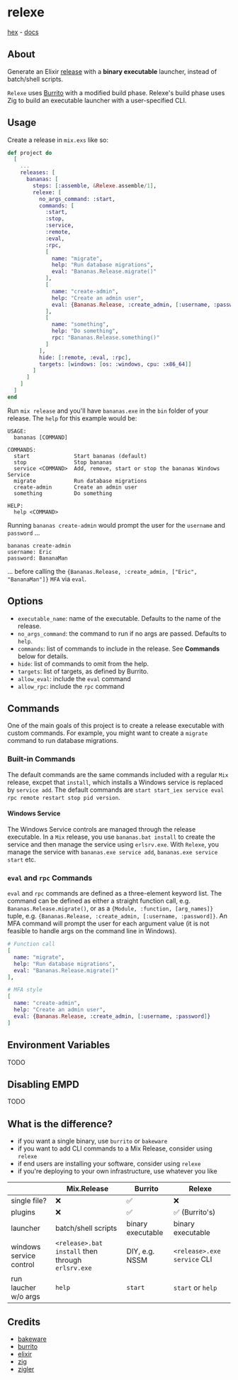 # relexe

[hex](https://hex.pm/packages/relexe) - [docs](https://hexdocs.pm/relexe)

## About
<!-- MDOC !-->

Generate an Elixir [release](https://hexdocs.pm/mix/Mix.Tasks.Release.html) with a **binary executable** launcher, instead of batch/shell scripts.

`Relexe` uses [Burrito](https://github.com/burrito-elixir/burrito) with a modified build phase.  Relexe's build phase uses Zig to build an executable launcher with a user-specified CLI.

## Usage

Create a release in `mix.exs` like so:

```elixir
def project do
  [
    ...
    releases: [
      bananas: [
        steps: [:assemble, &Relexe.assemble/1],
        relexe: [
          no_args_command: :start,
          commands: [
            :start,
            :stop,
            :service,
            :remote,
            :eval,
            :rpc,
            [
              name: "migrate",
              help: "Run database migrations",
              eval: "Bananas.Release.migrate()"
            ],
            [
              name: "create-admin",
              help: "Create an admin user",
              eval: {Bananas.Release, :create_admin, [:username, :password]}
            ],
            [
              name: "something",
              help: "Do something",
              rpc: "Bananas.Release.something()"
            ]
          ],
          hide: [:remote, :eval, :rpc],
          targets: [windows: [os: :windows, cpu: :x86_64]]
        ]
      ]
    ]
  ]
end
```

Run `mix release` and you'll have `bananas.exe` in the `bin` folder of your release.  The `help` for this example would be:

```
USAGE:
  bananas [COMMAND]

COMMANDS:
  start              Start bananas (default)
  stop               Stop bananas
  service <COMMAND>  Add, remove, start or stop the bananas Windows Service
  migrate            Run database migrations
  create-admin       Create an admin user
  something          Do something

HELP:
  help <COMMAND>
```

Running `bananas create-admin` would prompt the user for the `username` and `password` ...

```
bananas create-admin
username: Eric
password: BananaMan
```

... before calling the `{Bananas.Release, :create_admin, ["Eric", "BananaMan"]}` `MFA` via `eval`.

## Options

- `executable_name`: name of the executable.  Defaults to the name of the release.
- `no_args_command`: the command to run if no args are passed.  Defaults to `help`.
- `commands`: list of commands to include in the release.  See **Commands** below for details.
- `hide`: list of commands to omit from the help.
- `targets`: list of targets, as defined by Burrito.
- `allow_eval`: include the `eval` command <!-- TODO: isn't this pointless if we define the commands? -->
- `allow_rpc`: include the `rpc` command

## Commands

One of the main goals of this project is to create a release executable with custom commands.  For example, you might want to create a `migrate` command to run database migrations.

### Built-in Commands

The default commands are the same commands included with a regular `Mix` release, excpet that `install`, which installs a Windows service is replaced by `service add`.  The default commands are `start start_iex service eval rpc remote restart stop pid version`.

#### Windows Service

The Windows Service controls are managed through the release executable.  In a `Mix` release, you use `bananas.bat install` to create the service and then manage the service using `erlsrv.exe`.  With `Relexe`, you manage the service with `bananas.exe service add`, `bananas.exe service start` etc.

### `eval` and `rpc` Commands

`eval` and `rpc` commands are defined as a three-element keyword list.  The command can be defined as either a straight function call, e.g. `Bananas.Release.migrate()`, or as a `{Module, :function, [arg_names]}` tuple, e.g. `{Bananas.Release, :create_admin, [:username, :password]}`.  An MFA command will prompt the user for each argument value (it is not feasible to handle args on the command line in Windows).

```elixir
# Function call
[
  name: "migrate",
  help: "Run database migrations",
  eval: "Bananas.Release.migrate()"
],

# MFA style
[
  name: "create-admin",
  help: "Create an admin user",
  eval: {Bananas.Release, :create_admin, [:username, :password]}
]
```

## Environment Variables

TODO

## Disabling EMPD

TODO

<!-- MDOC !-->

## What is the difference?

- if you want a single binary, use `burrito` or `bakeware`
- if you want to add CLI commands to a Mix Release, consider using `relexe`
- if end users are installing your software, consider using `relexe`
- if you're deploying to your own infrastructure, use whatever you like

|                         | Mix.Release                                       | Burrito           | Relexe                      |
| ----------------------- | ------------------------------------------------- | ----------------- | --------------------------- |
| single file?            | ❌                                                 | ✅                 | ❌                           |
| plugins                 | ❌                                                 | ✅                 | ✅ (Burrito's) |
| launcher                | batch/shell scripts                               | binary executable | binary executable           |
| windows service control | `<release>.bat install` then through `erlsrv.exe` | DIY, e.g. NSSM    | `<release>.exe service` CLI                         |
| run laucher w/o args    | `help`                                            | `start`           | `start` or `help`           |

## Credits

- [bakeware](https://github.com/bake-bake-bake/bakeware)
- [burrito](https://github.com/burrito-elixir/burrito)
- [elixir](https://elixir-lang.org)
- [zig](https://ziglang.org/)
- [zigler](https://github.com/ityonemo/zigler)
